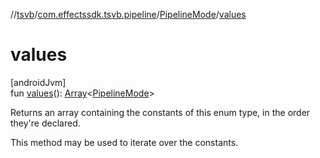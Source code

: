 //[tsvb](../../../index.md)/[com.effectssdk.tsvb.pipeline](../index.md)/[PipelineMode](index.md)/[values](values.md)

# values

[androidJvm]\
fun [values](values.md)(): [Array](https://kotlinlang.org/api/latest/jvm/stdlib/kotlin/-array/index.html)&lt;[PipelineMode](index.md)&gt;

Returns an array containing the constants of this enum type, in the order they're declared.

This method may be used to iterate over the constants.
